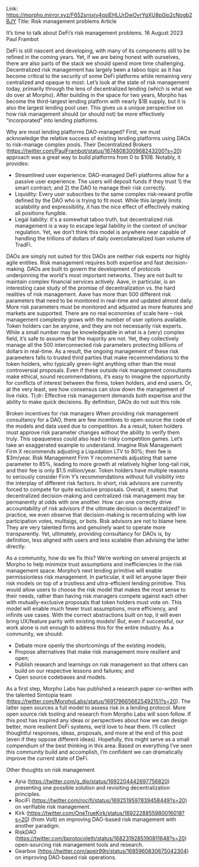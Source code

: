 Link: https://morpho.mirror.xyz/F652srnxjv4qsIEHLUrDwOvrYgXU8p0io2cNogb2BJY
Title: Risk management problems Article

It’s time to talk about DeFi’s risk management problems.
16 August 2023
Paul Frambot

DeFi is still nascent and developing, with many of its components still to be refined in the coming years. Yet, if we are being honest with ourselves, there are also parts of the stack we should spend more time challenging.
Decentralized risk management has largely been a taboo topic as it has become critical to the security of some DeFi platforms while remaining very centralized and opaque to most.
Let’s look at the state of risk management today, primarily through the lens of decentralized lending (which is what we do over at Morpho). After building in the space for two years, Morpho has become the third-largest lending platform with nearly $1B supply, but it is also the largest lending pool user. This gives us a unique perspective on how risk management should (or should not) be more effectively “incorporated” into lending platforms.

Why are most lending platforms DAO-managed?
First, we must acknowledge the relative success of existing lending platforms using DAOs to risk-manage complex pools. Their Decentralized Brokers (https://twitter.com/PaulFrambot/status/1674808300968243200?s=20) approach was a great way to build platforms from 0 to $10B. Notably, it provides:

- Streamlined user experience: DAO-managed DeFi platforms allow for a passive user experience. The users will deposit funds if they trust 1) the smart contract; and 2) the DAO to manage their risk correctly.
- Liquidity: Every user subscribes to the same complex risk-reward profile defined by the DAO who is trying to fit most. While this largely limits scalability and expressibility, it has the nice effect of effectively making all positions fungible.
- Legal liability: it's a somewhat taboo truth, but decentralized risk management is a way to escape legal liability in the context of unclear regulation.
  Yet, we don’t think this model is anywhere near capable of handling the trillions of dollars of daily overcollateralized loan volume of TradFi.

DAOs are simply not suited for this
DAOs are neither risk experts nor highly agile entities. Risk management requires both expertise and fast decision-making. DAOs are built to govern the development of protocols underpinning the world's most important networks. They are not built to maintain complex financial services actively.
Aave, in particular, is an interesting case study of the promise of decentralization vs. the hard realities of risk management. Aave has more than 500 different risk parameters that need to be monitored in real-time and updated almost daily. More risk parameters must be monitored and adjusted as more features and markets are supported. There are no real economies of scale here – risk management complexity grows with the number of user options available.
Token holders can be anyone, and they are not necessarily risk experts. While a small number may be knowledgeable in what is a (very) complex field, it’s safe to assume that the majority are not. Yet, they collectively manage all the 500 interconnected risk parameters protecting billions of dollars in real-time.
As a result, the ongoing management of these risk parameters falls to trusted third parties that make recommendations to the token holders, who typically green-light anything other than the most controversial proposals.
Even if these outside risk management consultants make ethical, sound recommendations, it’s easy to imagine the opportunity for conflicts of interest between the firms, token holders, and end users. Or, at the very least, see how consensus can slow down the management of live risks.
Tl;dr: Effective risk management demands both expertise and the ability to make quick decisions. By definition, DAOs do not suit this role.

Broken incentives for risk managers
When providing risk management consultancy for a DAO, there are few incentives to open-source the code of the models and data used due to competition. As a result, token holders must approve risk parameter changes without the ability to verify them truly.
This opaqueness could also lead to risky competition games. Let’s take an exaggerated example to understand. Imagine Risk Management Firm X recommends adjusting a Liquidation LTV to 80%; their fee is $3m/year. Risk Management Firm Y recommends adjusting that same parameter to 85%, leading to more growth at relatively higher long-tail risk, and their fee is only $1.5 million/year. Token holders have multiple reasons to seriously consider Firm Y’s recommendations without full visibility into the interplay of different risk factors. In short, risk advisors are currently forced to compete for quite exclusive proposals.
Overall, it seems that decentralized decision-making and centralized risk management may be permanently at odds with one another. How can one correctly drive accountability of risk advisors if the ultimate decision is decentralized? In practice, we even observe that decision-making is recentralizing with low participation votes, multisigs, or bots.
Risk advisors are not to blame here. They are very talented firms and genuinely want to operate more transparently. Yet, ultimately, providing consultancy for DAOs is, by definition, less aligned with users and less scalable than advising the latter directly.

As a community, how do we fix this?
We’re working on several projects at Morpho to help minimize trust assumptions and inefficiencies in the risk management space.
Morpho’s next lending primitive will enable permissionless risk management. In particular, it will let anyone layer their risk models on top of a trustless and ultra-efficient lending primitive.
This would allow users to choose the risk model that makes the most sense to their needs, rather than having risk managers compete against each other with mutually-exclusive proposals that token holders must vote on. This model will enable much fewer trust assumptions, more efficiency, and infinite use cases. With the correct abstractions built on top, it will even bring UX/feature parity with existing models!
But, even if successful, our work alone is not enough to address this for the entire industry. As a community, we should:

- Debate more openly the shortcomings of the existing models;
- Propose alternatives that make risk management more resilient and open;
- Publish research and learnings on risk management so that others can build on our respective lessons and failures; and
- Open source codebases and models.

As a first step, Morpho Labs has published a research paper co-written with the talented Simtopia team (https://twitter.com/MorphoLabs/status/1691796656625492151?s=20). The latter open sources a full model to assess risk in a lending protocol. More open source risk tooling and research from Morpho Labs will soon follow.
If this post has inspired any ideas or perspectives about how we can design better, more resilient DeFi systems, we’d love to hear them. I’ll collect thoughtful responses, ideas, proposals, and more at the end of this post (even if they oppose different ideas). Hopefully, this might serve as a small compendium of the best thinking in this area. Based on everything I’ve seen this community build and accomplish, I’m confident we can dramatically improve the current state of DeFi.

Other thoughts on risk management

- Ajna (https://twitter.com/g_dip/status/1692204442697756820) presenting one possible solution and revisiting decentralization principles.
- RociFi (https://twitter.com/rocifi/status/1692519597839458449?s=20) on verifiable risk management.
- Kirk (https://twitter.com/OneTrueKirk/status/1692228855980016018?s=20) (from Volt) on improving DAO-based risk management with another paradigm.
- RiskDAO (https://twitter.com/bprotocoleth/status/1682319285190811648?s=20) open-sourcing risk management tools and research.
- Gearbox (https://twitter.com/apeir99n/status/1685960830675042304) on improving DAO-based risk operations.
